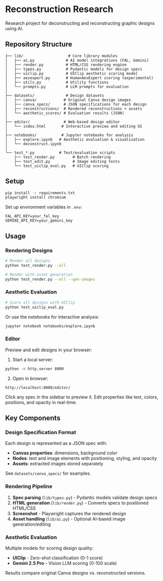 # Reconstruction Research

Research project for deconstructing and reconstructing graphic designs using AI.

## Repository Structure

```
├── lib/                    # Core library modules
│   ├── ai.py              # AI model integrations (FAL, Gemini)
│   ├── render.py          # HTML/CSS rendering engine
│   ├── types.py           # Pydantic models for design specs
│   ├── uiclip.py          # UIClip aesthetic scoring model
│   ├── aesexpert.py       # HumanAesExpert scoring (experimental)
│   ├── utils.py           # Utility functions
│   └── prompts.py         # LLM prompts for evaluation
│
├── datasets/              # Design datasets
│   ├── canva/            # Original Canva design images
│   ├── canva_specs/      # JSON specifications for each design
│   ├── reconstructions/  # Rendered reconstructions + assets
│   └── aesthetic_scores/ # Evaluation results (JSON)
│
├── editor/               # Web-based design editor
│   └── index.html       # Interactive preview and editing UI
│
├── notebooks/           # Jupyter notebooks for analysis
│   ├── explore.ipynb   # Aesthetic evaluation & visualization
│   └── deconstruct.ipynb
│
└── test_*.py           # Test/evaluation scripts
    ├── test_render.py        # Batch rendering
    ├── test_edit.py          # Image editing tests
    └── test_uiclip_eval.py   # UIClip scoring
```

## Setup

```bash
pip install -r requirements.txt
playwright install chromium
```

Set up environment variables in `.env`:
```
FAL_API_KEY=your_fal_key
GEMINI_API_KEY=your_gemini_key
```

## Usage

### Rendering Designs

```bash
# Render all designs
python test_render.py --all

# Render with asset generation
python test_render.py --all --gen-images
```

### Aesthetic Evaluation

```bash
# Score all designs with UIClip
python test_uiclip_eval.py
```

Or use the notebooks for interactive analysis:
```bash
jupyter notebook notebooks/explore.ipynb
```

### Editor

Preview and edit designs in your browser:

1. Start a local server:
```bash
python -m http.server 8000
```

2. Open in browser:
```
http://localhost:8000/editor/
```

Click any spec in the sidebar to preview it. Edit properties like text, colors, positions, and opacity in real-time.

## Key Components

### Design Specification Format

Each design is represented as a JSON spec with:
- **Canvas properties**: dimensions, background color
- **Nodes**: text and image elements with positioning, styling, and opacity
- **Assets**: extracted images stored separately

See `datasets/canva_specs/` for examples.

### Rendering Pipeline

1. **Spec parsing** (`lib/types.py`) - Pydantic models validate design specs
2. **HTML generation** (`lib/render.py`) - Converts specs to positioned HTML/CSS
3. **Screenshot** - Playwright captures the rendered design
4. **Asset handling** (`lib/ai.py`) - Optional AI-based image generation/editing

### Aesthetic Evaluation

Multiple models for scoring design quality:
- **UIClip** - Zero-shot classification (0-1 score)
- **Gemini 2.5 Pro** - Vision LLM scoring (0-100 scale)

Results compare original Canva designs vs. reconstructed versions.
